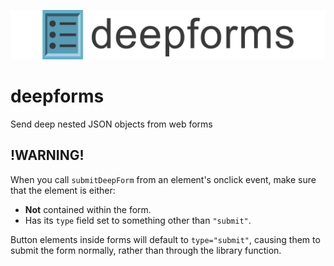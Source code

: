 ![deepforms](https://github.com/rory660/deepforms/blob/master/img/deepformsCentered.png?raw=true)

# deepforms
Send deep nested JSON objects from web forms

## !WARNING!
When you call `submitDeepForm` from an element's onclick event, make sure that the element is either:

- __Not__ contained within the form.
- Has its `type` field set to something other than `"submit"`.

Button elements inside forms will default to `type="submit"`, causing them to submit the form normally, rather than through the library function.
